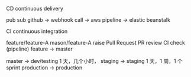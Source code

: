 CD
continuous delivery

pub sub
github -> webhook call -> aws pipeline -> elastic beanstalk

CI
continuous integration

feature/feature-A
mason/feature-A
raise Pull Request
PR review
CI check (pipeline)
feature -> master

master -> dev/testing
1 天，几个小时，
staging -> staging
1 天，1 周，1 个 sprint
production -> production
